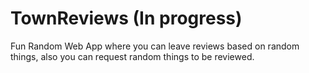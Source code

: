 # TownReviews (In progress)

Fun Random Web App where you can leave reviews based on random things, also you can request random things to be reviewed.
